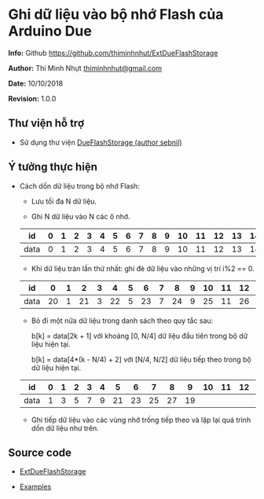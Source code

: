 # Ghi dữ liệu vào bộ nhớ Flash của Arduino Due

**Info:** Github <https://github.com/thiminhnhut/ExtDueFlashStorage>

**Author:** Thi Minh Nhựt <thiminhnhut@gmail.com>

**Date:** 10/10/2018

**Revision:** 1.0.0

## Thư viện hỗ trợ

* Sử dụng thư viện [DueFlashStorage (author sebnil)](https://github.com/sebnil/DueFlashStorage)

## Ý tưởng thực hiện

* Cách dồn dữ liệu trong bộ nhớ Flash:

  * Lưu tối đa N dữ liệu.

  * Ghi N dữ liệu vào N các ô nhớ.

  |  id  |  0  |  1  |  2  |  3  |  4  |  5  |  6  |  7  |  8  |  9  | 10  | 11  | 12  | 13  | 14  | 15  | 16  | 17  | 18  | 19  |
  | ---- | --- | --- | --- | --- | --- | --- | --- | --- | --- | --- | --- | --- | --- | --- | --- | --- | --- | --- | --- | --- |
  | data | 0   | 1   | 2   | 3   | 4   | 5   | 6   | 7   | 8   | 9   | 10  | 11  | 12  | 13  | 14  | 15  | 16  | 17  | 18  | 19  |

  * Khi dữ liệu tràn lần thứ nhất: ghi đè dữ liệu vào những vị trí i%2 == 0.

  |  id  |  0  |  1  |  2  |  3  |  4  |  5  |  6  |  7  |  8  |  9  | 10  | 11  | 12  | 13  | 14  | 15  | 16  | 17  | 18  | 19  |
  | ---- | --- | --- | --- | --- | --- | --- | --- | --- | --- | --- | --- | --- | --- | --- | --- | --- | --- | --- | --- | --- |
  | data | 20  | 1   | 21  | 3   | 22  | 5   | 23  | 7   | 24  | 9   | 25  | 11  | 26  | 13  | 27  | 15  | 28  | 17  | 29  | 19  |

  * Bỏ đi một nữa dữ liệu trong danh sách theo quy tắc sau:

      b[k] = data[2k + 1] với khoảng [0, N/4] dữ liệu đầu tiên trong bộ dữ liệu hiện tại.

      b[k] = data[4*(k - N/4) + 2] với [N/4, N/2] dữ liệu tiếp theo trong bộ dữ liệu hiện tại.

  |  id  |  0  |  1  |  2  |  3  |  4  |  5  |  6  |  7  |  8  |  9  | 10  | 11  | 12  | 13  | 14  | 15  | 16  | 17  | 18  | 19  |
  | ---- | --- | --- | --- | --- | --- | --- | --- | --- | --- | --- | --- | --- | --- | --- | --- | --- | --- | --- | --- | --- |
  | data | 1   | 3   | 5   | 7   | 9   | 21  | 23  | 25  | 27  | 19  |     |     |     |     |     |     |     |     |     |     |

  * Ghi tiếp dữ liệu vào các vùng nhớ trống tiếp theo và lặp lại quá trình dồn dữ liệu như trên.

## Source code

* [ExtDueFlashStorage](https://github.com/thiminhnhut/ExtDueFlashStorage/tree/master/lib/ExtDueFlashStorage)

* [Examples](https://github.com/thiminhnhut/ExtDueFlashStorage/blob/master/src/main.cpp)
